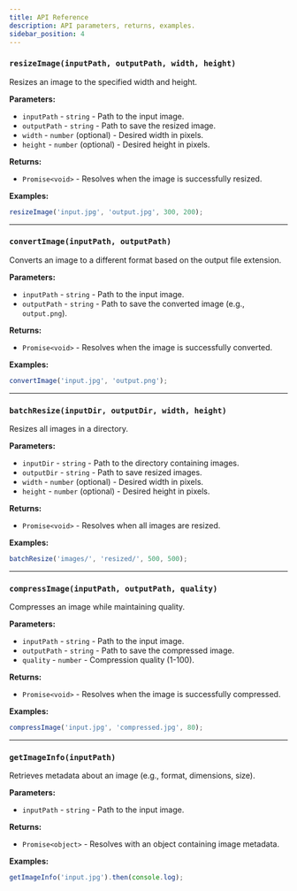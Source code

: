 ```yaml
---
title: API Reference
description: API parameters, returns, examples.
sidebar_position: 4
---
```


### `resizeImage(inputPath, outputPath, width, height)`

Resizes an image to the specified width and height.

**Parameters:**

- `inputPath` - `string` - Path to the input image.
- `outputPath` - `string` - Path to save the resized image.
- `width` - `number` (optional) - Desired width in pixels.
- `height` - `number` (optional) - Desired height in pixels.

**Returns:**

- `Promise<void>` - Resolves when the image is successfully resized.

**Examples:**

```js
resizeImage('input.jpg', 'output.jpg', 300, 200);
```

---

### `convertImage(inputPath, outputPath)`

Converts an image to a different format based on the output file extension.

**Parameters:**

- `inputPath` - `string` - Path to the input image.
- `outputPath` - `string` - Path to save the converted image (e.g., `output.png`).

**Returns:**

- `Promise<void>` - Resolves when the image is successfully converted.

**Examples:**

```js
convertImage('input.jpg', 'output.png');
```

---

### `batchResize(inputDir, outputDir, width, height)`

Resizes all images in a directory.

**Parameters:**

- `inputDir` - `string` - Path to the directory containing images.
- `outputDir` - `string` - Path to save resized images.
- `width` - `number` (optional) - Desired width in pixels.
- `height` - `number` (optional) - Desired height in pixels.

**Returns:**

- `Promise<void>` - Resolves when all images are resized.

**Examples:**

```js
batchResize('images/', 'resized/', 500, 500);
```

---

### `compressImage(inputPath, outputPath, quality)`

Compresses an image while maintaining quality.

**Parameters:**

- `inputPath` - `string` - Path to the input image.
- `outputPath` - `string` - Path to save the compressed image.
- `quality` - `number` - Compression quality (1-100).

**Returns:**

- `Promise<void>` - Resolves when the image is successfully compressed.

**Examples:**

```js
compressImage('input.jpg', 'compressed.jpg', 80);
```

---

### `getImageInfo(inputPath)`

Retrieves metadata about an image (e.g., format, dimensions, size).

**Parameters:**

- `inputPath` - `string` - Path to the input image.

**Returns:**

- `Promise<object>` - Resolves with an object containing image metadata.

**Examples:**

```js
getImageInfo('input.jpg').then(console.log);
```
